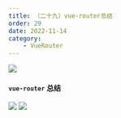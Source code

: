 ```yaml
---
title: （二十九）vue-router总结
order: 29
date: 2022-11-14
category:
    - VueRouter
---
```


![](https://image.zswei.xyz/img/202211142325527.png)

#### `vue-router` 总结

![](https://image.zswei.xyz/img/202211142319202.png)
![](https://image.zswei.xyz/img/202211142319488.png)